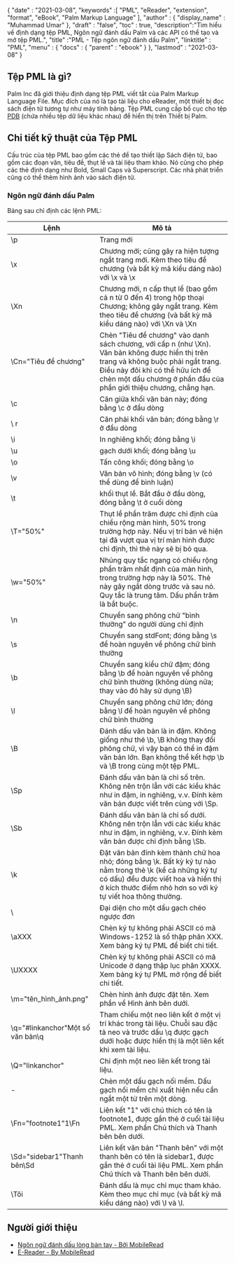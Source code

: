 {
  "date" : "2021-03-08",
  "keywords" :[ "PML", "eReader", "extension", "format", "eBook", "Palm Markup Language" ],
  "author" : {
    "display_name" : "Muhammad Umar"
},
  "draft" : "false",
  "toc" : true,
  "description":"Tìm hiểu về định dạng tệp PML, Ngôn ngữ đánh dấu Palm và các API có thể tạo và mở tệp PML.",
  "title" :"PML - Tệp ngôn ngữ đánh dấu Palm",
  "linktitle" : "PML",
  "menu" : {
    "docs" : {
      "parent" : "ebook"
}
},
  "lastmod" : "2021-03-08"
}

## Tệp PML là gì?

Palm Inc đã giới thiệu định dạng tệp PML viết tắt của Palm Markup Language File. Mục đích của nó là tạo tài liệu cho eReader, một thiết bị đọc sách điện tử tương tự như máy tính bảng. Tệp PML cung cấp bố cục cho tệp [PDB](/vi/ebook/pdb/) (chứa nhiều tệp dữ liệu khác nhau) để hiển thị trên Thiết bị Palm.

## Chi tiết kỹ thuật của Tệp PML

Cấu trúc của tệp PML bao gồm các thẻ để tạo thiết lập Sách điện tử, bao gồm các đoạn văn, tiêu đề, thụt lề và tài liệu tham khảo. Nó cũng cho phép các thẻ định dạng như Bold, Small Caps và Superscript. Các nhà phát triển cũng có thể thêm hình ảnh vào sách điện tử.

### Ngôn ngữ đánh dấu Palm
Bảng sau chỉ định các lệnh PML:

|Lệnh|Mô tả|
---|---|
| \p | Trang mới |
| \x | Chương mới; cũng gây ra hiện tượng ngắt trang mới. Kèm theo tiêu đề chương (và bất kỳ mã kiểu dáng nào) với \x và \x |
| \Xn | Chương mới, n cấp thụt lề (bao gồm cả n từ 0 đến 4) trong hộp thoại Chương; không gây ngắt trang. Kèm theo tiêu đề chương (và bất kỳ mã kiểu dáng nào) với \Xn và \Xn |
| \Cn="Tiêu đề chương" | Chèn "Tiêu đề chương" vào danh sách chương, với cấp n (như \Xn). Văn bản không được hiển thị trên trang và không buộc phải ngắt trang. Điều này đôi khi có thể hữu ích để chèn một dấu chương ở phần đầu của phần giới thiệu chương, chẳng hạn. |
| \c | Căn giữa khối văn bản này; đóng bằng \c ở đầu dòng |
| \ r | Căn phải khối văn bản; đóng bằng \r ở đầu dòng |
| \i | In nghiêng khối; đóng bằng \i |
| \u | gạch dưới khối; đóng bằng \u |
| \o | Tấn công khối; đóng bằng \o |
| \v | Văn bản vô hình; đóng bằng \v (có thể dùng để bình luận) |
| \t | khối thụt lề. Bắt đầu ở đầu dòng, đóng bằng \t ở cuối dòng |
| \T="50%" | Thụt lề phần trăm được chỉ định của chiều rộng màn hình, 50% trong trường hợp này. Nếu vị trí bản vẽ hiện tại đã vượt qua vị trí màn hình được chỉ định, thì thẻ này sẽ bị bỏ qua. |
| \w="50%" | Nhúng quy tắc ngang có chiều rộng phần trăm nhất định của màn hình, trong trường hợp này là 50%. Thẻ này gây ngắt dòng trước và sau nó. Quy tắc là trung tâm. Dấu phần trăm là bắt buộc. |
| \n | Chuyển sang phông chữ "bình thường" do người dùng chỉ định |
| \s | Chuyển sang stdFont; đóng bằng \s để hoàn nguyên về phông chữ bình thường |
| \b | Chuyển sang kiểu chữ đậm; đóng bằng \b để hoàn nguyên về phông chữ bình thường (không dùng nữa; thay vào đó hãy sử dụng \B) |
| \l | Chuyển sang phông chữ lớn; đóng bằng \l để hoàn nguyên về phông chữ bình thường |
| \B | Đánh dấu văn bản là in đậm. Không giống như thẻ \b, \B không thay đổi phông chữ, vì vậy bạn có thể in đậm văn bản lớn. Bạn không thể kết hợp \b và \B trong cùng một tệp PML. |
| \Sp | Đánh dấu văn bản là chỉ số trên. Không nên trộn lẫn với các kiểu khác như in đậm, in nghiêng, v.v. Đính kèm văn bản được viết trên cùng với \Sp. |
| \Sb | Đánh dấu văn bản là chỉ số dưới. Không nên trộn lẫn với các kiểu khác như in đậm, in nghiêng, v.v. Đính kèm văn bản được chỉ định bằng \Sb. |
| \k | Đặt văn bản đính kèm thành chữ hoa nhỏ; đóng bằng \k. Bất kỳ ký tự nào nằm trong thẻ \k (kể cả những ký tự có dấu) đều được viết hoa và hiển thị ở kích thước điểm nhỏ hơn so với ký tự viết hoa thông thường. |
| \\ | Đại diện cho một dấu gạch chéo ngược đơn |
| \aXXX | Chèn ký tự không phải ASCII có mã Windows-1252 là số thập phân XXX. Xem bảng ký tự PML để biết chi tiết. |
| \UXXXX | Chèn ký tự không phải ASCII có mã Unicode ở dạng thập lục phân XXXX. Xem bảng ký tự PML mở rộng để biết chi tiết. |
| \m="tên_hình_ảnh.png" | Chèn hình ảnh được đặt tên. Xem phần về Hình ảnh bên dưới. |
| \q="#linkanchor"Một số văn bản\q | Tham chiếu một neo liên kết ở một vị trí khác trong tài liệu. Chuỗi sau đặc tả neo và trước dấu \q được gạch dưới hoặc được hiển thị là một liên kết khi xem tài liệu. |
| \Q="linkanchor" | Chỉ định một neo liên kết trong tài liệu. |
| \- | Chèn một dấu gạch nối mềm. Dấu gạch nối mềm chỉ xuất hiện nếu cần ngắt một từ trên một dòng. |
| \Fn="footnote1"1\Fn | Liên kết "1" với chú thích có tên là footnote1, được gắn thẻ ở cuối tài liệu PML. Xem phần Chú thích và Thanh bên bên dưới. |
| \Sd="sidebar1"Thanh bên\Sd | Liên kết văn bản "Thanh bên" với một thanh bên có tên là sidebar1, được gắn thẻ ở cuối tài liệu PML. Xem phần Chú thích và Thanh bên bên dưới. |
| \Tôi | Đánh dấu là mục chỉ mục tham khảo. Kèm theo mục chỉ mục (và bất kỳ mã kiểu dáng nào) với \I và \I.|
 


## Người giới thiệu

* [Ngôn ngữ đánh dấu lòng bàn tay - Bởi MobileRead](https://wiki.mobileread.com/wiki/EReader)
* [E-Reader - By MobileRead](https://en.wikipedia.org/wiki/E-reader)

